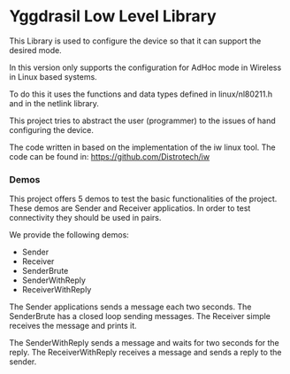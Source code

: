 # Yggdrasil Low Level Library

This Library is used to configure the device so that it can support the desired mode.

In this version only supports the configuration for AdHoc mode in Wireless in Linux based systems.

To do this it uses the functions and data types defined in linux/nl80211.h and in the netlink library.

This project tries to abstract the user (programmer) to the issues of hand configuring the device.

The code written in based on the implementation of the iw linux tool. The code can be found in:
https://github.com/Distrotech/iw


### Demos

This project offers 5 demos to test the basic functionalities of the project.
These demos are Sender and Receiver applicatios. In order to test connectivity they should be used in pairs.

We provide the following demos:
	
* Sender
* Receiver
* SenderBrute
* SenderWithReply
* ReceiverWithReply

The Sender applications sends a message each two seconds.
The SenderBrute has a closed loop sending messages.
The Receiver simple receives the message and prints it.

The SenderWithReply sends a message and waits for two seconds for the reply.
The ReceiverWithReply receives a message and sends a reply to the sender.


